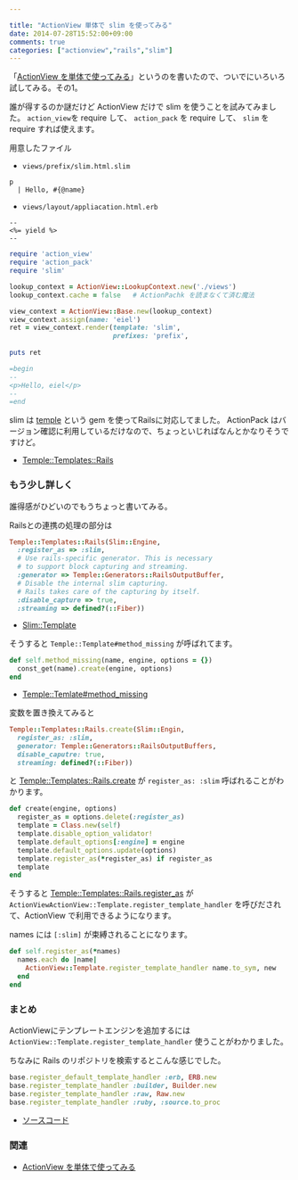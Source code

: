 ```yaml
---

title: "ActionView 単体で slim を使ってみる"
date: 2014-07-28T15:52:00+09:00
comments: true
categories: ["actionview","rails","slim"]
---
```


「[ActionView を単体で使ってみる](/blog/2014/07/18/action-view/)」というのを書いたので、ついでにいろいろ試してみる。その1。

誰が得するのか謎だけど ActionView だけで slim を使うことを試みてみました。
`action_view`を require して、 `action_pack` を require して、 `slim` を require すれば使えます。

用意したファイル

* `views/prefix/slim.html.slim`

```
p
  | Hello, #{@name}
```

* `views/layout/appliacation.html.erb`

```
--
<%= yield %>
--
```


```ruby
require 'action_view'
require 'action_pack'
require 'slim'

lookup_context = ActionView::LookupContext.new('./views')
lookup_context.cache = false   # ActionPachk を読まなくて済む魔法

view_context = ActionView::Base.new(lookup_context)
view_context.assign(name: 'eiel')
ret = view_context.render(template: 'slim',
                          prefixes: 'prefix',
                          
puts ret

=begin
--
<p>Hello, eiel</p>
--
=end
```

slim は [temple](https://github.com/judofyr/temple) という gem を使ってRailsに対応してました。
ActionPack はバージョン確認に利用しているだけなので、ちょっといじればなんとかなりそうですけど。

* [Temple::Templates::Rails](https://github.com/judofyr/temple/blob/v0.6.8/lib/temple/templates/rails.rb)

### もう少し詳しく

誰得感がひどいのでもうちょっと書いてみる。

Railsとの連携の処理の部分は

```ruby
Temple::Templates::Rails(Slim::Engine,
  :register_as => :slim,
  # Use rails-specific generator. This is necessary
  # to support block capturing and streaming.
  :generator => Temple::Generators::RailsOutputBuffer,
  # Disable the internal slim capturing.
  # Rails takes care of the capturing by itself.
  :disable_capture => true,
  :streaming => defined?(::Fiber))
```

* [Slim::Template](https://github.com/slim-template/slim/blob/master/lib/slim/template.rb#L9-L17)

そうすると `Temple::Template#method_missing` が呼ばれてます。

```ruby
def self.method_missing(name, engine, options = {})
  const_get(name).create(engine, options)
end
```

* [Temple::Temlate#method_missing](https://github.com/judofyr/temple/blob/v0.6.8/lib/temple/templates.rb#L7-L9)

変数を置き換えてみると

```ruby
Temple::Templates::Rails.create(Slim::Engin,
  register_as: :slim,
  generator: Temple::Generators::RailsOutputBuffers,
  disable_caputre: true,
  streaming: defined?(::Fiber))
```

と [Temple::Templates::Rails.create](https://github.com/judofyr/temple/blob/v0.6.8/lib/temple/mixins/template.rb#L17-L25) が  `register_as: :slim` 呼ばれることがわかります。

```ruby
def create(engine, options)
  register_as = options.delete(:register_as)
  template = Class.new(self)
  template.disable_option_validator!
  template.default_options[:engine] = engine
  template.default_options.update(options)
  template.register_as(*register_as) if register_as
  template
end
```

そうすると [Temple::Templates::Rails.register_as](https://github.com/judofyr/temple/blob/v0.6.8/lib/temple/templates/rails.rb#L41-L45) が `ActionViewActionView::Template.register_template_handler` を呼びだされて、ActionView で利用できるようになります。

names には `[:slim]` が束縛されることになります。

```ruby
def self.register_as(*names)
  names.each do |name|
    ActionView::Template.register_template_handler name.to_sym, new
  end
end
```

### まとめ

ActionViewにテンプレートエンジンを追加するには `ActionView::Template.register_template_handler` 使うことがわかりました。

ちなみに Rails のリポジトリを検索するとこんな感じでした。

```ruby
base.register_default_template_handler :erb, ERB.new
base.register_template_handler :builder, Builder.new
base.register_template_handler :raw, Raw.new
base.register_template_handler :ruby, :source.to_proc
```

* [ソースコード](https://github.com/rails/rails/blob/v4.1.4/actionview/lib/action_view/template/handlers.rb#L10-L13)


### 関連

* [ActionView を単体で使ってみる](/blog/2014/07/18/action-view/)

